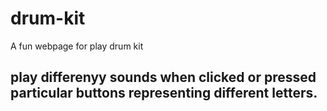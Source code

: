 # drum-kit
A fun webpage for play drum kit 
## play differenyy sounds when clicked or pressed particular buttons representing different letters.
